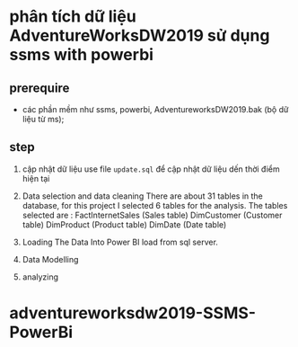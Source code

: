 # phân tích dữ liệu AdventureWorksDW2019 sử dụng ssms with powerbi

## prerequire
- các phần mềm như ssms, powerbi, AdventureworksDW2019.bak (bộ dữ liệu từ ms);
## step 
1. cập nhật dữ liệu
    use file `update.sql` để cập nhật dữ liệu dến thời điểm hiện tại
2. Data selection and data cleaning
    There are about 31 tables in the database, for this project I selected 6 tables for the analysis. The tables selected are :
        FactInternetSales (Sales table)
        DimCustomer (Customer table)
        DimProduct (Product table)
        <!-- DimEmployee ( Employee table) -->
        <!-- DimGeography (Geography table) -->
        DimDate (Date table)

3. Loading The Data Into Power BI
    load from  sql server.
4. Data Modelling

5. analyzing
# adventureworksdw2019-SSMS-PowerBi
